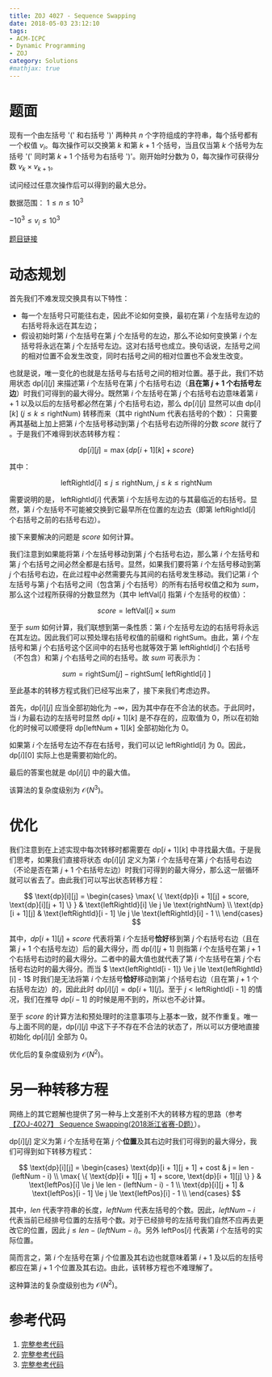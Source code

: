 ```yaml
---
title: ZOJ 4027 - Sequence Swapping
date: 2018-05-03 23:12:10
tags: 
- ACM-ICPC
- Dynamic Programming
- ZOJ
category: Solutions
#mathjax: true
---
```


# 题面

现有一个由左括号 '(' 和右括号 ')' 两种共 $n$ 个字符组成的字符串，每个括号都有一个权值 $v_i$。每次操作可以交换第 $k$ 和第 $k + 1$ 个括号，当且仅当第 $k$ 个括号为左括号 '(' 同时第 $k + 1$ 个括号为右括号 ')'。刚开始时分数为 $0$，每次操作可获得分数 $v_k \times v_{k + 1}$。

试问经过任意次操作后可以得到的最大总分。

数据范围：
$1 \le n \le 10^3$

$-10^3 \le v_i \le 10^3$

[题目链接](http://acm.zju.edu.cn/onlinejudge/showProblem.do?problemCode=4027)

# 动态规划

首先我们不难发现交换具有以下特性：

- 每一个左括号只可能往右走，因此不论如何变换，最初在第 $i$ 个左括号左边的右括号将永远在其左边；
- 假设初始时第 $i$ 个左括号在第 $j$ 个左括号的左边，那么不论如何变换第 $i$ 个左括号将永远在第 $j$ 个左括号左边。这对右括号也成立。换句话说，左括号之间的相对位置不会发生改变，同时右括号之间的相对位置也不会发生改变。

也就是说，唯一变化的也就是左括号与右括号之间的相对位置。基于此，我们不妨用状态 $\text{dp}[i][j]$ 来描述第 $i$ 个左括号在第 $j$ 个右括号右边（**且在第 $j + 1$ 个右括号左边**）时我们可得到的最大得分。既然第 $i$ 个左括号在第 $j$ 个右括号右边意味着第 $i + 1$ 以及以后的左括号都必然在第 $j$ 个右括号右边，那么 $\text{dp}[i][j]$ 显然可以由 $\text{dp}[i][k] \ (j \le k \le \text{rightNum})$ 转移而来（其中 $\text{rightNum}$ 代表右括号的个数）： 只需要再其基础上加上把第 $i$ 个左括号移动到第 $j$ 个右括号右边所得的分数 $score$ 就行了 。于是我们不难得到状态转移方程：

$$
\text{dp}[i][j] = \max{\{ dp[i + 1][k] + score \}}
$$

其中：

$$
\text{leftRightId}[i] \le j \le \text{rightNum}, \ j \le k \le \text{rightNum}
$$

需要说明的是， $\text{leftRightId}[i]$ 代表第 $i$ 个左括号左边的与其最临近的右括号。显然，第 $i$ 个左括号不可能被交换到它最早所在位置的左边去（即第 $\text{leftRightId}[i]$ 个右括号之前的右括号右边）。 

接下来要解决的问题是 $score$ 如何计算。

我们注意到如果能将第 $i$ 个左括号移动到第 $j$ 个右括号右边，那么第 $i$ 个左括号和第 $j$ 个右括号之间必然全都是右括号。显然，如果我们要将第 $i$ 个左括号移动到第 $j$ 个右括号右边，在此过程中必然需要先与其间的右括号发生移动。我们记第 $i$ 个左括号与第 $j$ 个右括号之间（包含第 $j$ 个右括号）的所有右括号权值之和为 $sum$，那么这个过程所获得的分数显然为（其中 $\text{leftVal}[i]$ 指第 $i$ 个左括号的权值）：

$$
score = \text{leftVal}[i] \times sum
$$

至于 $sum$ 如何计算，我们联想到第一条性质：第 $i$ 个左括号左边的右括号将永远在其左边。因此我们可以预处理右括号权值的前缀和 $\text{rightSum}$。由此，第 $i$ 个左括号和第 $j$ 个右括号这个区间中的右括号也就等效于第 $\text{leftRightId}[i]$ 个右括号（不包含）和第 $j$ 个右括号之间的右括号。故 $sum$ 可表示为：

$$
sum = \text{rightSum}[j] - \text{rightSum}[\ \text{leftRightId}[i] \ ]
$$

至此基本的转移方程式我们已经写出来了，接下来我们考虑边界。

首先，$\text{dp}[i][j]$ 应当全部初始化为 $-\infty$，因为其中存在不合法的状态。于此同时，当 $i$ 为最右边的左括号时显然 $\text{dp}[i + 1][k]$ 是不存在的，应取值为 $0$，所以在初始化的时候可以顺便将 $\text{dp}[\text{leftNum} + 1][k]$ 全部初始化为 $0$。

如果第 $i$ 个左括号左边不存在右括号，我们可以记 $\text{leftRightId}[i]$ 为 $0$。因此，$\text{dp}[i][0]$ 实际上也是需要初始化的。

最后的答案也就是 $\text{dp}[i][j]$ 中的最大值。

该算法的复杂度级别为 $\mathcal{O}(N^3)$。

# 优化

我们注意到在上述实现中每次转移时都需要在 $\text{dp}[i + 1][k]$ 中寻找最大值。于是我们思考，如果我们直接将状态 $\text{dp}[i][j]$ 定义为第 $i$ 个左括号在第 $j$ 个右括号右边（不论是否在第 $j + 1$ 个右括号左边）时我们可得到的最大得分，那么这一层循环就可以省去了。由此我们可以写出状态转移方程：

$$
\text{dp}[i][j] = 
\begin{cases}
\max{ \{ \text{dp}[i + 1][j] + score, \text{dp}[i][j + 1] \} } & \text{leftRightId}[i] \le j \le \text{rightNum} \\
\text{dp}[i + 1][j] & \text{leftRightId}[i - 1] \le j \le \text{leftRightId}[i] - 1 \\
\end{cases}
$$

其中，$dp[i + 1][j] + score$ 代表将第 $i$ 个左括号**恰好**移到第 $j$ 个右括号右边（且在第 $j + 1$ 个右括号左边）后的最大得分，而 $\text{dp}[i][j + 1]$ 则指第 $i$ 个左括号在第 $j + 1$ 个右括号右边时的最大得分。二者中的最大值也就代表了第 $i$ 个左括号在第 $j$ 个右括号右边时的最大得分。而当 $ \text{leftRightId[i - 1]} \le j \le \text{leftRightId}[i] - 1$ 时我们是无法将第 $i$ 个左括号**恰好**移动到第 $j$ 个括号右边（且在第 $j + 1$ 个右括号左边）的，因此此时 $\text{dp}[i][j] = \text{dp}[i + 1][j]$。至于 $j <  \text{leftRightId[i - 1]}$ 的情况，我们在推导 $\text{dp}[i - 1]$ 的时候是用不到的，所以也不必计算。

至于 $score$ 的计算方法和预处理时的注意事项与上基本一致，就不作重复。唯一与上面不同的是，$\text{dp}[i][j]$ 中这下子不存在不合法的状态了，所以可以方便地直接初始化 $\text{dp}[i][j]$ 全部为 $0$。

优化后的复杂度级别为 $\mathcal{O}(N^2)$。

# 另一种转移方程

网络上的其它题解也提供了另一种与上文差别不大的转移方程的思路（参考 [【ZOJ-4027】 Sequence Swapping(2018浙江省赛-D题）](https://blog.csdn.net/qq_40792618/article/details/80145467)）。

$\text{dp}[i][j]$ 定义为第 $i$ 个左括号在第 $j$ 个**位置**及其右边时我们可得到的最大得分，我们可得到如下转移方程式：

$$
\text{dp}[i][j] = 
\begin{cases}
\text{dp}[i + 1][j + 1] + cost & j = len - (leftNum - i) \\
\max{ \{ \text{dp}[i + 1][j + 1] + score, \text{dp}[i + 1][j] \} } & \text{leftPos}[i] \le j \le len - (leftNum - i) - 1 \\
\text{dp}[i][j + 1] & \text{leftPos}[i - 1] \le j \le \text{leftPos}[i] - 1 \\
\end{cases}
$$

其中，$len$ 代表字符串的长度，$leftNum$ 代表左括号的个数。因此，$leftNum - i$ 代表当前已经排号位置的左括号个数。对于已经排号的左括号我们自然不应再去更改它的位置，因此 $j \le len - (leftNum - i)$。另外 $\text{leftPos}[i]$ 代表第 $i$ 个左括号的实际位置。

简而言之，第 $i$ 个左括号在第 $j$ 个位置及其右边也就意味着第 $i + 1$ 及以后的左括号都应在第 $j + 1$ 个位置及其右边。由此，该转移方程也不难理解了。

这种算法的复杂度级别也为 $\mathcal{O}(N^2)$。

# 参考代码

1. [完整参考代码](https://github.com/codgician/ACM-ICPC/blob/master/ZOJ/4027/dp_simple.cpp)
2. [完整参考代码](https://github.com/codgician/ACM-ICPC/blob/master/ZOJ/4027/dp_alt.cpp)
3. [完整参考代码](https://github.com/codgician/ACM-ICPC/blob/master/ZOJ/4027/dp.cpp)
